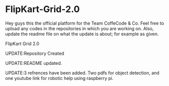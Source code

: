 # FlipKart-Grid-2.0
Hey guys this the official platform for the Team CoffeCode & Co. Feel free to upload any codes in the repositories in which you are working on. Also, update the readme file on what the update is about; for example as given.

FlipKart Grid 2.0

UPDATE:Repository Created

UPDATE:README updated.

UPDATE:3 refrences have been added. Two pdfs for object detection, and one youtube link for robotic help using raspberry pi.
